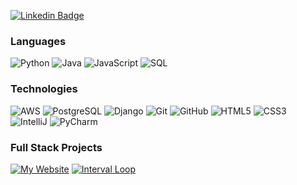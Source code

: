 [![Linkedin Badge](https://img.shields.io/badge/-Brodys1-blue?style=flat-square&logo=Linkedin&logoColor=white&link=https://www.linkedin.com/in/brodys1/)](https://www.linkedin.com/in/brodys1/)

### Languages

![Python](https://img.shields.io/badge/-Python-000?&logo=Python)
![Java](https://img.shields.io/badge/-Java-000?&logo=Java)
![JavaScript](https://img.shields.io/badge/-JavaScript-000?&logo=JavaScript)
![SQL](https://img.shields.io/badge/-SQL-000?&logo=MySQL)

### Technologies

![AWS](https://img.shields.io/badge/-AWS-000?&logo=Amazon-AWS&logoColor=F90)
![PostgreSQL](https://img.shields.io/badge/-PostgreSQL-000?&logo=postgresql)
![Django](https://img.shields.io/badge/-Django-000?&logo=Django)
![Git](https://img.shields.io/badge/-Git-000?&logo=git&logoColor=white)
![GitHub](https://img.shields.io/badge/-GitHub-000?&logo=github)
![HTML5](https://img.shields.io/badge/-HTML5-000?&logo=html5&logoColor=white)
![CSS3](https://img.shields.io/badge/-CSS3-000?&logo=css3)
![IntelliJ](https://img.shields.io/badge/-IntelliJ%20IDEA-000?&logo=intellijidea)
![PyCharm](https://img.shields.io/badge/-PyCharm-000?&logo=pycharm)

### Full Stack Projects

[![My Website](https://img.shields.io/badge/-🧬%20My%20Website-000)](https://brodys.design)
[![Interval Loop](https://img.shields.io/badge/-🌐%20Interval%20Loop-000)](https://intervalloop.com)
